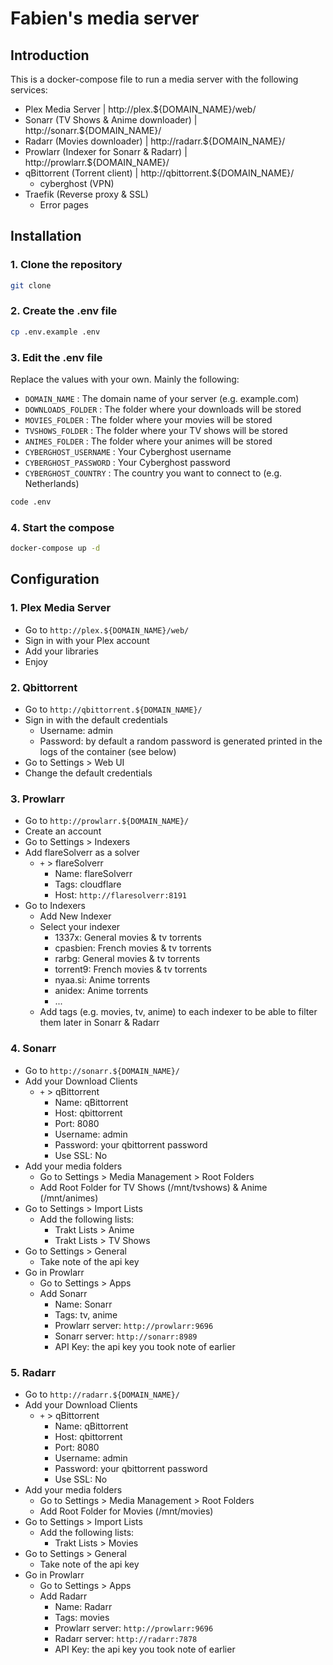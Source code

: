 # Fabien's media server

## Introduction

This is a docker-compose file to run a media server with the following services:

- Plex Media Server | http://plex.${DOMAIN_NAME}/web/
- Sonarr (TV Shows & Anime downloader) | http://sonarr.${DOMAIN_NAME}/
- Radarr (Movies downloader) | http://radarr.${DOMAIN_NAME}/
- Prowlarr (Indexer for Sonarr & Radarr) | http://prowlarr.${DOMAIN_NAME}/
- qBittorrent (Torrent client) | http://qbittorrent.${DOMAIN_NAME}/
  - cyberghost (VPN)
- Traefik (Reverse proxy & SSL)
  - Error pages

## Installation

### 1. Clone the repository

```bash
git clone
```

### 2. Create the .env file

```bash
cp .env.example .env
```

### 3. Edit the .env file

Replace the values with your own. Mainly the following:

- `DOMAIN_NAME` : The domain name of your server (e.g. example.com)
- `DOWNLOADS_FOLDER` : The folder where your downloads will be stored
- `MOVIES_FOLDER` : The folder where your movies will be stored
- `TVSHOWS_FOLDER` : The folder where your TV shows will be stored
- `ANIMES_FOLDER` : The folder where your animes will be stored
- `CYBERGHOST_USERNAME` : Your Cyberghost username
- `CYBERGHOST_PASSWORD` : Your Cyberghost password
- `CYBERGHOST_COUNTRY` : The country you want to connect to (e.g. Netherlands)

```bash
code .env
```

### 4. Start the compose

```bash
docker-compose up -d
```

## Configuration

### 1. Plex Media Server

- Go to `http://plex.${DOMAIN_NAME}/web/`
- Sign in with your Plex account
- Add your libraries
- Enjoy

### 2. Qbittorrent

- Go to `http://qbittorrent.${DOMAIN_NAME}/`
- Sign in with the default credentials
  - Username: admin
  - Password: by default a random password is generated printed in the logs of the container (see below)
- Go to Settings > Web UI
- Change the default credentials

### 3. Prowlarr

- Go to `http://prowlarr.${DOMAIN_NAME}/`
- Create an account
- Go to Settings > Indexers
- Add flareSolverr as a solver
  - `+` > flareSolverr
    - Name: flareSolverr
    - Tags: cloudflare
    - Host: `http://flaresolverr:8191`
- Go to Indexers
  - Add New Indexer
  - Select your indexer
    - 1337x: General movies & tv torrents
    - cpasbien: French movies & tv torrents
    - rarbg: General movies & tv torrents
    - torrent9: French movies & tv torrents
    - nyaa.si: Anime torrents
    - anidex: Anime torrents
    - ...
  - Add tags (e.g. movies, tv, anime) to each indexer to be able to filter them later in Sonarr & Radarr

### 4. Sonarr

- Go to `http://sonarr.${DOMAIN_NAME}/`
- Add your Download Clients
  - `+` > qBittorrent
    - Name: qBittorrent
    - Host: qbittorrent
    - Port: 8080
    - Username: admin
    - Password: your qbittorrent password
    - Use SSL: No
- Add your media folders
  - Go to Settings > Media Management > Root Folders
  - Add Root Folder for TV Shows (/mnt/tvshows) & Anime (/mnt/animes)
- Go to Settings > Import Lists
  - Add the following lists:
    - Trakt Lists > Anime
    - Trakt Lists > TV Shows
- Go to Settings > General
  - Take note of the api key
- Go in Prowlarr
  - Go to Settings > Apps
  - Add Sonarr
    - Name: Sonarr
    - Tags: tv, anime
    - Prowlarr server: `http://prowlarr:9696`
    - Sonarr server: `http://sonarr:8989`
    - API Key: the api key you took note of earlier

### 5. Radarr

- Go to `http://radarr.${DOMAIN_NAME}/`
- Add your Download Clients
  - `+` > qBittorrent
    - Name: qBittorrent
    - Host: qbittorrent
    - Port: 8080
    - Username: admin
    - Password: your qbittorrent password
    - Use SSL: No
- Add your media folders
  - Go to Settings > Media Management > Root Folders
  - Add Root Folder for Movies (/mnt/movies)
- Go to Settings > Import Lists
  - Add the following lists:
    - Trakt Lists > Movies
- Go to Settings > General
  - Take note of the api key
- Go in Prowlarr
  - Go to Settings > Apps
  - Add Radarr
    - Name: Radarr
    - Tags: movies
    - Prowlarr server: `http://prowlarr:9696`
    - Radarr server: `http://radarr:7878`
    - API Key: the api key you took note of earlier

